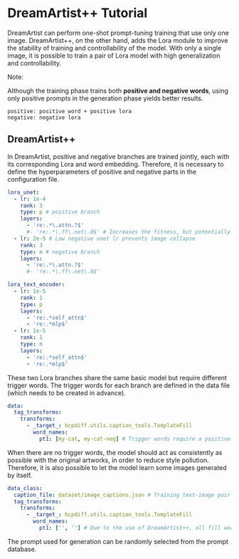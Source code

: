 # DreamArtist++ Tutorial

DreamArtist can perform one-shot prompt-tuning training that use only one image. 
DreamArtist++, on the other hand, adds the Lora module to improve the stability of training and controllability of the model.
With only a single image, it is possible to train a pair of Lora model with high generalization and controllability.

Note:

Although the training phase trains both **positive and negative words**, using only positive prompts in the generation phase yields better results.
```
positive: positive word + positive lora
negative: negative lora
```

## DreamArtist++
In DreamArtist, positive and negative branches are trained jointly, each with its corresponding Lora and word embedding.
Therefore, it is necessary to define the hyperparameters of positive and negative parts in the configuration file.

```yaml
lora_unet:
  - lr: 1e-4
    rank: 3
    type: p # positive branch
    layers:
      - 're:.*\.attn.?$'
      #- 're:.*\.ff\.net\.0$' # Increases the fitness, but potentially reduces generalizability and controllability
  - lr: 2e-5 # Low negative unet lr prevents image collapse
    rank: 3
    type: n # negative branch
    layers:
      - 're:.*\.attn.?$'
      #- 're:.*\.ff\.net\.0$'

lora_text_encoder:
  - lr: 1e-5
    rank: 1
    type: p
    layers:
      - 're:.*self_attn$'
      - 're:.*mlp$'
  - lr: 1e-5
    rank: 1
    type: n
    layers:
      - 're:.*self_attn$'
      - 're:.*mlp$'
```

These two Lora branches share the same basic model but require different trigger words. 
The trigger words for each branch are defined in the data file (which needs to be created in advance).
```yaml
data:
  tag_transforms:
    transforms:
      - _target_: hcpdiff.utils.caption_tools.TemplateFill
        word_names:
          pt1: [my-cat, my-cat-neg] # Trigger words require a positive or negative pair
```

When there are no trigger words, the model should act as consistently as possible with the original artworks,
in order to reduce style pollution.
Therefore, it is also possible to let the model learn some images generated by itself.
```yaml
data_class:
  caption_file: dataset/image_captions.json # Training text-image pair
  tag_transforms:
    transforms:
      - _target_: hcpdiff.utils.caption_tools.TemplateFill
        word_names:
          pt1: ['', ''] # Due to the use of DreamArtist++, all fill words need to be positive and negative pairs.
```
The prompt used for generation can be randomly selected from the prompt database.

